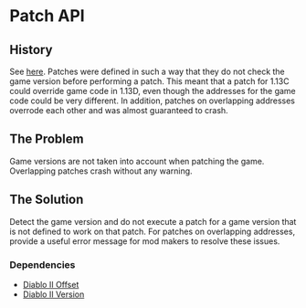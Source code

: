 # Patch API

## History

See [here](../Diablo_II/Version/). Patches were defined in such a way that they do not check the game version before performing a patch. This meant that a patch for 1.13C could override game code in 1.13D, even though the addresses for the game code could be very different. In addition, patches on overlapping addresses overrode each other and was almost guaranteed to crash.

## The Problem

Game versions are not taken into account when patching the game. Overlapping patches crash without any warning.

## The Solution

Detect the game version and do not execute a patch for a game version that is not defined to work on that patch. For patches on overlapping addresses, provide a useful error message for mod makers to resolve these issues.

### Dependencies

- [Diablo II Offset](../Diablo_II/Offset/)
- [Diablo II Version](../Diablo_II/Version/)

